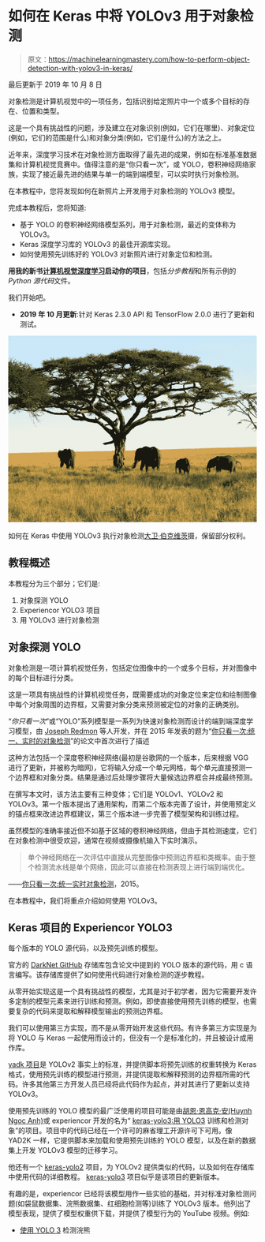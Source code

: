 # 如何在 Keras 中将 YOLOv3 用于对象检测

> 原文：<https://machinelearningmastery.com/how-to-perform-object-detection-with-yolov3-in-keras/>

最后更新于 2019 年 10 月 8 日

对象检测是计算机视觉中的一项任务，包括识别给定照片中一个或多个目标的存在、位置和类型。

这是一个具有挑战性的问题，涉及建立在对象识别(例如，它们在哪里)、对象定位(例如，它们的范围是什么)和对象分类(例如，它们是什么)的方法之上。

近年来，深度学习技术在对象检测方面取得了最先进的成果，例如在标准基准数据集和计算机视觉竞赛中。值得注意的是“你只看一次”，或 YOLO，卷积神经网络家族，实现了接近最先进的结果与单一的端到端模型，可以实时执行对象检测。

在本教程中，您将发现如何在新照片上开发用于对象检测的 YOLOv3 模型。

完成本教程后，您将知道:

*   基于 YOLO 的卷积神经网络模型系列，用于对象检测，最近的变体称为 YOLOv3。
*   Keras 深度学习库的 YOLOv3 的最佳开源库实现。
*   如何使用预先训练好的 YOLOv3 对新照片进行对象定位和检测。

**用我的新书[计算机视觉深度学习](https://machinelearningmastery.com/deep-learning-for-computer-vision/)启动你的项目**，包括*分步教程*和所有示例的 *Python 源代码*文件。

我们开始吧。

*   **2019 年 10 月更新**:针对 Keras 2.3.0 API 和 TensorFlow 2.0.0 进行了更新和测试。

![How to Perform Object Detection With YOLOv3 in Keras](img/96898885dc7eac05e401f715a1b3b270.png)

如何在 Keras
中使用 YOLOv3 执行对象检测[大卫·伯克维茨](https://www.flickr.com/photos/davidberkowitz/5699832418/)摄，保留部分权利。

## 教程概述

本教程分为三个部分；它们是:

1.  对象探测 YOLO
2.  Experiencor YOLO3 项目
3.  用 YOLOv3 进行对象检测

## 对象探测 YOLO

对象检测是一项计算机视觉任务，包括定位图像中的一个或多个目标，并对图像中的每个目标进行分类。

这是一项具有挑战性的计算机视觉任务，既需要成功的对象定位来定位和绘制图像中每个对象周围的边界框，又需要对象分类来预测被定位的对象的正确类别。

“*你只看一次*”或“YOLO”系列模型是一系列为快速对象检测而设计的端到端深度学习模型，由 [Joseph Redmon](https://pjreddie.com/) 等人开发，并在 2015 年发表的题为“[你只看一次:统一、实时的对象检测](https://arxiv.org/abs/1506.02640)”的论文中首次进行了描述

这种方法包括一个深度卷积神经网络(最初是谷歌网的一个版本，后来根据 VGG 进行了更新，并被称为暗网)，它将输入分成一个单元网格，每个单元直接预测一个边界框和对象分类。结果是通过后处理步骤将大量候选边界框合并成最终预测。

在撰写本文时，该方法主要有三种变体；它们是 YOLOv1、YOLOv2 和 YOLOv3。第一个版本提出了通用架构，而第二个版本完善了设计，并使用预定义的锚点框来改进边界框建议，第三个版本进一步完善了模型架构和训练过程。

虽然模型的准确率接近但不如基于区域的卷积神经网络，但由于其检测速度，它们在对象检测中很受欢迎，通常在视频或摄像机输入下实时演示。

> 单个神经网络在一次评估中直接从完整图像中预测边界框和类概率。由于整个检测流水线是单个网络，因此可以直接在检测表现上进行端到端优化。

——[你只看一次:统一实时对象检测](https://arxiv.org/abs/1506.02640)，2015。

在本教程中，我们将重点介绍如何使用 YOLOv3。

## Keras 项目的 Experiencor YOLO3

每个版本的 YOLO 源代码，以及预先训练的模型。

官方的 [DarkNet GitHub](https://github.com/pjreddie/darknet) 存储库包含论文中提到的 YOLO 版本的源代码，用 c 语言编写。该存储库提供了如何使用代码进行对象检测的逐步教程。

从零开始实现这是一个具有挑战性的模型，尤其是对于初学者，因为它需要开发许多定制的模型元素来进行训练和预测。例如，即使直接使用预先训练的模型，也需要复杂的代码来提取和解释模型输出的预测边界框。

我们可以使用第三方实现，而不是从零开始开发这些代码。有许多第三方实现是为将 YOLO 与 Keras 一起使用而设计的，但没有一个是标准化的，并且被设计成用作库。

[yadk 项目](https://github.com/allanzelener/YAD2K)是 YOLOv2 事实上的标准，并提供脚本将预先训练的权重转换为 Keras 格式，使用预先训练的模型进行预测，并提供提取和解释预测的边界框所需的代码。许多其他第三方开发人员已经将此代码作为起点，并对其进行了更新以支持 YOLOv3。

使用预先训练的 YOLO 模型的最广泛使用的项目可能是由[胡恩·恩高克·安(Huynh Ngoc Anh)](https://www.linkedin.com/in/ngoca/)或 experiencor 开发的名为“ [keras-yolo3:用 YOLO3](https://github.com/experiencor/keras-yolo3) 训练和检测对象”的项目。项目中的代码已经在一个许可的麻省理工开源许可下可用。像 YAD2K 一样，它提供脚本来加载和使用预先训练的 YOLO 模型，以及在新的数据集上开发 YOLOv3 模型的迁移学习。

他还有一个 [keras-yolo2](https://github.com/experiencor/keras-yolo2) 项目，为 YOLOv2 提供类似的代码，以及如何在存储库中使用代码的详细教程。 [keras-yolo3](https://github.com/experiencor/keras-yolo3) 项目似乎是该项目的更新版本。

有趣的是，experiencor 已经将该模型用作一些实验的基础，并对标准对象检测问题(如袋鼠数据集、浣熊数据集、红细胞检测等)训练了 YOLOv3 版本。他列出了模型表现，提供了模型权重供下载，并提供了模型行为的 YouTube 视频。例如:

*   [使用 YOLO 3](https://www.youtube.com/watch?v=lxLyLIL7OsU) 检测浣熊

<iframe loading="lazy" title="Raccoon Detection using YOLO 3" width="500" height="281" src="about:blank" frameborder="0" allow="accelerometer; autoplay; encrypted-media; gyroscope; picture-in-picture" allowfullscreen="" data-rocket-lazyload="fitvidscompatible" data-lazy-src="https://www.youtube.com/embed/lxLyLIL7OsU?feature=oembed"><iframe title="Raccoon Detection using YOLO 3" width="500" height="281" src="https://www.youtube.com/embed/lxLyLIL7OsU?feature=oembed" frameborder="0" allow="accelerometer; autoplay; encrypted-media; gyroscope; picture-in-picture" allowfullscreen=""/></div> <p/> <p>在本教程中，我们将使用 experiencor 的 keras-yolo3 项目作为使用 YOLOv3 模型执行对象检测的基础。</p> <p>如果存储库改变或被移除(这可能发生在第三方开源项目中)，在编写时会提供一个<a href="https://github.com/jbrownlee/keras-yolo3">代码分叉。</a></p> <h2>用 YOLOv3 进行对象检测</h2> <p><a href="https://github.com/experiencor/keras-yolo3"> keras-yolo3 </a>项目为使用 YOLOv3 模型提供了大量功能，包括对象检测、迁移学习和从零开始训练新模型。</p> <p>在本节中，我们将使用一个预先训练好的模型对一张看不见的照片进行对象检测。该功能在名为“<a href="https://raw.githubusercontent.com/experiencor/keras-yolo3/master/yolo3_one_file_to_detect_them_all.py">yolo 3 _ one _ file _ to _ detect _ them _ all . py</a>”的存储库中的单个 Python 文件中可用，该文件约有 435 行。事实上，这个脚本是一个程序，它将使用预先训练的权重来准备模型，并使用该模型来执行对象检测和输出模型。这也取决于 OpenCV。</p> <p>我们将不再直接使用这个程序，而是重用这个程序中的元素，并开发自己的脚本，首先准备并保存一个 Keras YOLOv3 模型，然后加载该模型，为新照片做出预测。</p> <h3>创建和保存模型</h3> <p>第一步是下载预先训练好的模型权重。</p> <p>这些是在 MSCOCO 数据集上使用 DarkNet 代码库训练的。下载模型砝码，并将其放入您当前的工作目录中，文件名为“<em> yolov3.weights </em>”这是一个很大的文件，根据您的互联网连接速度，下载可能需要一些时间。</p> <ul> <li><a href="https://pjreddie.com/media/files/yolov3.weights"> YOLOv3 预训练模型权重(yolov3.weights) (237 MB) </a></li> </ul> <p>接下来，我们需要定义一个 Keras 模型，该模型具有正确的层数和类型，以匹配下载的模型权重。该模型架构被称为“<em>暗网</em>”，最初是基于 VGG-16 模型。</p> <p>“<a href="https://raw.githubusercontent.com/experiencor/keras-yolo3/master/yolo3_one_file_to_detect_them_all.py">yolo 3 _ one _ file _ to _ detect _ theme _ all . py</a>脚本提供了<em> make_yolov3_model() </em>函数为我们创建模型，以及用于创建层块的辅助函数<em> _conv_block() </em>。这两个函数可以直接从脚本中复制。</p> <p>我们现在可以为 YOLOv3 定义 Keras 模型。</p> <pre> # define the model model = make_yolov3_model()</pre><p>接下来，我们需要加载模型权重。模型权重以 DarkNet 使用的任何格式存储。我们可以使用脚本中提供的<em>加权阅读器</em>类，而不是试图手动解码文件。</p> <p>为了使用<em>权重读取器</em>，它用我们的权重文件的路径来实例化(例如“<em> yolov3.weights </em>”)。这将解析文件，并将模型权重以我们可以设置到我们的 Keras 模型中的格式加载到内存中。</p> <pre> # load the model weights weight_reader = WeightReader('yolov3.weights')</pre><p>然后，我们可以调用<em>权重读取器</em>实例的<em> load_weights() </em>函数，传入我们定义的 Keras 模型，将权重设置到层中。</p> <pre> # set the model weights into the model weight_reader.load_weights(model)</pre><p>就是这样；我们现在有一个 YOLOv3 模型可供使用。</p> <p>我们可以将这个模型保存到一个 Keras 兼容的. h5 模型文件中，以备后用。</p> <pre> # save the model to file model.save('model.h5')</pre><p>我们可以把这一切联系在一起；下面列出了完整的代码示例，包括直接从“<em>yolo 3 _ one _ file _ to _ detect _ them _ all . py</em>”脚本中复制的函数。</p> <pre> # create a YOLOv3 Keras model and save it to file # based on https://github.com/experiencor/keras-yolo3 import struct import numpy as np from keras.layers import Conv2D from keras.layers import Input from keras.layers import BatchNormalization from keras.layers import LeakyReLU from keras.layers import ZeroPadding2D from keras.layers import UpSampling2D from keras.layers.merge import add, concatenate from keras.models import Model def _conv_block(inp, convs, skip=True): x = inp count = 0 for conv in convs: if count == (len(convs) - 2) and skip: skip_connection = x count += 1 if conv['stride'] &gt; 1: x = ZeroPadding2D(((1,0),(1,0)))(x) # peculiar padding as darknet prefer left and top x = Conv2D(conv['filter'], conv['kernel'], strides=conv['stride'], padding='valid' if conv['stride'] &gt; 1 else 'same', # peculiar padding as darknet prefer left and top name='conv_' + str(conv['layer_idx']), use_bias=False if conv['bnorm'] else True)(x) if conv['bnorm']: x = BatchNormalization(epsilon=0.001, name='bnorm_' + str(conv['layer_idx']))(x) if conv['leaky']: x = LeakyReLU(alpha=0.1, name='leaky_' + str(conv['layer_idx']))(x) return add([skip_connection, x]) if skip else x def make_yolov3_model(): input_image = Input(shape=(None, None, 3)) # Layer 0 =&gt; 4 x = _conv_block(input_image, [{'filter': 32, 'kernel': 3, 'stride': 1, 'bnorm': True, 'leaky': True, 'layer_idx': 0}, {'filter': 64, 'kernel': 3, 'stride': 2, 'bnorm': True, 'leaky': True, 'layer_idx': 1}, {'filter': 32, 'kernel': 1, 'stride': 1, 'bnorm': True, 'leaky': True, 'layer_idx': 2}, {'filter': 64, 'kernel': 3, 'stride': 1, 'bnorm': True, 'leaky': True, 'layer_idx': 3}]) # Layer 5 =&gt; 8 x = _conv_block(x, [{'filter': 128, 'kernel': 3, 'stride': 2, 'bnorm': True, 'leaky': True, 'layer_idx': 5}, {'filter': 64, 'kernel': 1, 'stride': 1, 'bnorm': True, 'leaky': True, 'layer_idx': 6}, {'filter': 128, 'kernel': 3, 'stride': 1, 'bnorm': True, 'leaky': True, 'layer_idx': 7}]) # Layer 9 =&gt; 11 x = _conv_block(x, [{'filter': 64, 'kernel': 1, 'stride': 1, 'bnorm': True, 'leaky': True, 'layer_idx': 9}, {'filter': 128, 'kernel': 3, 'stride': 1, 'bnorm': True, 'leaky': True, 'layer_idx': 10}]) # Layer 12 =&gt; 15 x = _conv_block(x, [{'filter': 256, 'kernel': 3, 'stride': 2, 'bnorm': True, 'leaky': True, 'layer_idx': 12}, {'filter': 128, 'kernel': 1, 'stride': 1, 'bnorm': True, 'leaky': True, 'layer_idx': 13}, {'filter': 256, 'kernel': 3, 'stride': 1, 'bnorm': True, 'leaky': True, 'layer_idx': 14}]) # Layer 16 =&gt; 36 for i in range(7): x = _conv_block(x, [{'filter': 128, 'kernel': 1, 'stride': 1, 'bnorm': True, 'leaky': True, 'layer_idx': 16+i*3}, {'filter': 256, 'kernel': 3, 'stride': 1, 'bnorm': True, 'leaky': True, 'layer_idx': 17+i*3}]) skip_36 = x # Layer 37 =&gt; 40 x = _conv_block(x, [{'filter': 512, 'kernel': 3, 'stride': 2, 'bnorm': True, 'leaky': True, 'layer_idx': 37}, {'filter': 256, 'kernel': 1, 'stride': 1, 'bnorm': True, 'leaky': True, 'layer_idx': 38}, {'filter': 512, 'kernel': 3, 'stride': 1, 'bnorm': True, 'leaky': True, 'layer_idx': 39}]) # Layer 41 =&gt; 61 for i in range(7): x = _conv_block(x, [{'filter': 256, 'kernel': 1, 'stride': 1, 'bnorm': True, 'leaky': True, 'layer_idx': 41+i*3}, {'filter': 512, 'kernel': 3, 'stride': 1, 'bnorm': True, 'leaky': True, 'layer_idx': 42+i*3}]) skip_61 = x # Layer 62 =&gt; 65 x = _conv_block(x, [{'filter': 1024, 'kernel': 3, 'stride': 2, 'bnorm': True, 'leaky': True, 'layer_idx': 62}, {'filter': 512, 'kernel': 1, 'stride': 1, 'bnorm': True, 'leaky': True, 'layer_idx': 63}, {'filter': 1024, 'kernel': 3, 'stride': 1, 'bnorm': True, 'leaky': True, 'layer_idx': 64}]) # Layer 66 =&gt; 74 for i in range(3): x = _conv_block(x, [{'filter': 512, 'kernel': 1, 'stride': 1, 'bnorm': True, 'leaky': True, 'layer_idx': 66+i*3}, {'filter': 1024, 'kernel': 3, 'stride': 1, 'bnorm': True, 'leaky': True, 'layer_idx': 67+i*3}]) # Layer 75 =&gt; 79 x = _conv_block(x, [{'filter': 512, 'kernel': 1, 'stride': 1, 'bnorm': True, 'leaky': True, 'layer_idx': 75}, {'filter': 1024, 'kernel': 3, 'stride': 1, 'bnorm': True, 'leaky': True, 'layer_idx': 76}, {'filter': 512, 'kernel': 1, 'stride': 1, 'bnorm': True, 'leaky': True, 'layer_idx': 77}, {'filter': 1024, 'kernel': 3, 'stride': 1, 'bnorm': True, 'leaky': True, 'layer_idx': 78}, {'filter': 512, 'kernel': 1, 'stride': 1, 'bnorm': True, 'leaky': True, 'layer_idx': 79}], skip=False) # Layer 80 =&gt; 82 yolo_82 = _conv_block(x, [{'filter': 1024, 'kernel': 3, 'stride': 1, 'bnorm': True, 'leaky': True, 'layer_idx': 80}, {'filter': 255, 'kernel': 1, 'stride': 1, 'bnorm': False, 'leaky': False, 'layer_idx': 81}], skip=False) # Layer 83 =&gt; 86 x = _conv_block(x, [{'filter': 256, 'kernel': 1, 'stride': 1, 'bnorm': True, 'leaky': True, 'layer_idx': 84}], skip=False) x = UpSampling2D(2)(x) x = concatenate([x, skip_61]) # Layer 87 =&gt; 91 x = _conv_block(x, [{'filter': 256, 'kernel': 1, 'stride': 1, 'bnorm': True, 'leaky': True, 'layer_idx': 87}, {'filter': 512, 'kernel': 3, 'stride': 1, 'bnorm': True, 'leaky': True, 'layer_idx': 88}, {'filter': 256, 'kernel': 1, 'stride': 1, 'bnorm': True, 'leaky': True, 'layer_idx': 89}, {'filter': 512, 'kernel': 3, 'stride': 1, 'bnorm': True, 'leaky': True, 'layer_idx': 90}, {'filter': 256, 'kernel': 1, 'stride': 1, 'bnorm': True, 'leaky': True, 'layer_idx': 91}], skip=False) # Layer 92 =&gt; 94 yolo_94 = _conv_block(x, [{'filter': 512, 'kernel': 3, 'stride': 1, 'bnorm': True, 'leaky': True, 'layer_idx': 92}, {'filter': 255, 'kernel': 1, 'stride': 1, 'bnorm': False, 'leaky': False, 'layer_idx': 93}], skip=False) # Layer 95 =&gt; 98 x = _conv_block(x, [{'filter': 128, 'kernel': 1, 'stride': 1, 'bnorm': True, 'leaky': True, 'layer_idx': 96}], skip=False) x = UpSampling2D(2)(x) x = concatenate([x, skip_36]) # Layer 99 =&gt; 106 yolo_106 = _conv_block(x, [{'filter': 128, 'kernel': 1, 'stride': 1, 'bnorm': True, 'leaky': True, 'layer_idx': 99}, {'filter': 256, 'kernel': 3, 'stride': 1, 'bnorm': True, 'leaky': True, 'layer_idx': 100}, {'filter': 128, 'kernel': 1, 'stride': 1, 'bnorm': True, 'leaky': True, 'layer_idx': 101}, {'filter': 256, 'kernel': 3, 'stride': 1, 'bnorm': True, 'leaky': True, 'layer_idx': 102}, {'filter': 128, 'kernel': 1, 'stride': 1, 'bnorm': True, 'leaky': True, 'layer_idx': 103}, {'filter': 256, 'kernel': 3, 'stride': 1, 'bnorm': True, 'leaky': True, 'layer_idx': 104}, {'filter': 255, 'kernel': 1, 'stride': 1, 'bnorm': False, 'leaky': False, 'layer_idx': 105}], skip=False) model = Model(input_image, [yolo_82, yolo_94, yolo_106]) return model class WeightReader: def __init__(self, weight_file): with open(weight_file, 'rb') as w_f: major, = struct.unpack('i', w_f.read(4)) minor, = struct.unpack('i', w_f.read(4)) revision, = struct.unpack('i', w_f.read(4)) if (major*10 + minor) &gt;= 2 and major &lt; 1000 and minor &lt; 1000: w_f.read(8) else: w_f.read(4) transpose = (major &gt; 1000) or (minor &gt; 1000) binary = w_f.read() self.offset = 0 self.all_weights = np.frombuffer(binary, dtype='float32') def read_bytes(self, size): self.offset = self.offset + size return self.all_weights[self.offset-size:self.offset] def load_weights(self, model): for i in range(106): try: conv_layer = model.get_layer('conv_' + str(i)) print("loading weights of convolution #" + str(i)) if i not in [81, 93, 105]: norm_layer = model.get_layer('bnorm_' + str(i)) size = np.prod(norm_layer.get_weights()[0].shape) beta = self.read_bytes(size) # bias gamma = self.read_bytes(size) # scale mean = self.read_bytes(size) # mean var = self.read_bytes(size) # variance weights = norm_layer.set_weights([gamma, beta, mean, var]) if len(conv_layer.get_weights()) &gt; 1: bias = self.read_bytes(np.prod(conv_layer.get_weights()[1].shape)) kernel = self.read_bytes(np.prod(conv_layer.get_weights()[0].shape)) kernel = kernel.reshape(list(reversed(conv_layer.get_weights()[0].shape))) kernel = kernel.transpose([2,3,1,0]) conv_layer.set_weights([kernel, bias]) else: kernel = self.read_bytes(np.prod(conv_layer.get_weights()[0].shape)) kernel = kernel.reshape(list(reversed(conv_layer.get_weights()[0].shape))) kernel = kernel.transpose([2,3,1,0]) conv_layer.set_weights([kernel]) except ValueError: print("no convolution #" + str(i)) def reset(self): self.offset = 0 # define the model model = make_yolov3_model() # load the model weights weight_reader = WeightReader('yolov3.weights') # set the model weights into the model weight_reader.load_weights(model) # save the model to file model.save('model.h5')</pre><p>在现代硬件上运行该示例可能需要不到一分钟的时间。</p> <p>加载权重文件时，您将看到由<em>权重读取器</em>类输出的关于加载内容的调试信息。</p> <pre> ... loading weights of convolution #99 loading weights of convolution #100 loading weights of convolution #101 loading weights of convolution #102 loading weights of convolution #103 loading weights of convolution #104 loading weights of convolution #105</pre><p>在运行结束时，<em> model.h5 </em>文件保存在您当前的工作目录中，其大小与原始重量文件(237MB)大致相同，但准备好加载并直接用作 Keras 模型。</p> <h3>做个预测</h3> <p>我们需要一张新的照片来进行对象检测，理想情况下，使用模型从<a href="http://cocodataset.org/"> MSCOCO 数据集</a>中知道的对象。</p> <p>我们将使用一张由<a href="https://www.flickr.com/photos/boegh/5676993427/"> Boegh </a>在狩猎中拍摄的三只斑马的照片，并在许可的情况下发布。</p> <div id="attachment_7712" style="width: 650px" class="wp-caption aligncenter"><img aria-describedby="caption-attachment-7712" loading="lazy" class="size-full wp-image-7712" src="img/d7a2638f7b70d0b7fd2a169d7cfadf2e.png" alt="Photograph of Three Zebras" width="640" height="386" sizes="(max-width: 640px) 100vw, 640px"/><p id="caption-attachment-7712" class="wp-caption-text">三只斑马的照片<br/>由博伊拍摄，保留部分权利。</p></div> <ul> <li><a href="https://machinelearningmastery.com/wp-content/uploads/2019/03/zebra.jpg">三只斑马的照片(zebra.jpg)</a></li> </ul> <p>下载照片，并将其放入当前工作目录，文件名为“<em>zebra.jpg</em>”。</p> <p>做出预测很简单，尽管解释预测需要一些工作。</p> <p>第一步是<a href="https://machinelearningmastery.com/save-load-keras-deep-learning-models/">加载 Keras 模型</a>。这可能是做预测最慢的部分。</p> <pre> # load yolov3 model model = load_model('model.h5')</pre><p>接下来，我们需要加载我们的新照片，并准备它作为模型的合适输入。该模型期望输入是 416×416 像素正方形的彩色图像。</p> <p>我们可以使用<em> load_img() </em> Keras 函数加载图像，加载后使用 target_size 参数调整图像大小。我们还可以使用<em> img_to_array() </em>函数将加载的 PIL 图像对象转换为 NumPy 数组，然后将像素值从 0-255 重新缩放为 0-1 个 32 位浮点值。</p> <pre> # load the image with the required size image = load_img('zebra.jpg', target_size=(416, 416)) # convert to numpy array image = img_to_array(image) # scale pixel values to [0, 1] image = image.astype('float32') image /= 255.0</pre><p>我们希望稍后再次显示原始照片，这意味着我们需要将所有检测到的对象的边界框从方形缩放回原始形状。因此，我们可以加载图像并检索原始形状。</p> <pre> # load the image to get its shape image = load_img('zebra.jpg') width, height = image.size</pre><p>我们可以将所有这些绑定到一个名为<em> load_image_pixels() </em>的便利函数中，该函数获取文件名和目标大小，并返回准备作为输入提供给 Keras 模型的缩放像素数据，以及图像的原始宽度和高度。</p> <pre> # load and prepare an image def load_image_pixels(filename, shape): # load the image to get its shape image = load_img(filename) width, height = image.size # load the image with the required size image = load_img(filename, target_size=shape) # convert to numpy array image = img_to_array(image) # scale pixel values to [0, 1] image = image.astype('float32') image /= 255.0 # add a dimension so that we have one sample image = expand_dims(image, 0) return image, width, height</pre><p>然后我们可以调用这个函数来加载我们的斑马照片。</p> <pre> # define the expected input shape for the model input_w, input_h = 416, 416 # define our new photo photo_filename = 'zebra.jpg' # load and prepare image image, image_w, image_h = load_image_pixels(photo_filename, (input_w, input_h))</pre><p>我们现在可以将照片输入到 Keras 模型中并进行预测。</p> <pre> # make prediction yhat = model.predict(image) # summarize the shape of the list of arrays print([a.shape for a in yhat])</pre><p>就这样，至少做个预测。下面列出了完整的示例。</p> <pre> # load yolov3 model and perform object detection # based on https://github.com/experiencor/keras-yolo3 from numpy import expand_dims from keras.models import load_model from keras.preprocessing.image import load_img from keras.preprocessing.image import img_to_array # load and prepare an image def load_image_pixels(filename, shape): # load the image to get its shape image = load_img(filename) width, height = image.size # load the image with the required size image = load_img(filename, target_size=shape) # convert to numpy array image = img_to_array(image) # scale pixel values to [0, 1] image = image.astype('float32') image /= 255.0 # add a dimension so that we have one sample image = expand_dims(image, 0) return image, width, height # load yolov3 model model = load_model('model.h5') # define the expected input shape for the model input_w, input_h = 416, 416 # define our new photo photo_filename = 'zebra.jpg' # load and prepare image image, image_w, image_h = load_image_pixels(photo_filename, (input_w, input_h)) # make prediction yhat = model.predict(image) # summarize the shape of the list of arrays print([a.shape for a in yhat])</pre><p>运行该示例将返回三个 NumPy 数组的列表，其形状显示为输出。</p> <p>这些数组预测边界框和类标签，但是是编码的。它们必须被解释。</p> <pre> [(1, 13, 13, 255), (1, 26, 26, 255), (1, 52, 52, 255)]</pre><p/> <h3>做出预测并解释结果</h3> <p>事实上，模型的输出是来自三种不同网格大小的编码候选边界框，这些框被定义为锚框的上下文，是基于对 MSCOCO 数据集中对象大小的分析而精心选择的。</p> <p>experiencor 提供的脚本提供了一个名为<em> decode_netout() </em>的函数，该函数将一次获取一个 NumPy 数组，并对候选边界框和类预测进行解码。此外，不自信地描述对象的任何边界框(例如，所有类概率都低于阈值)都被忽略。我们将使用 60%或 0.6 的概率。该函数返回一系列<em>边界框</em>实例，这些实例在输入图像形状和类别概率的上下文中定义了每个边界框的角。</p> <pre> # define the anchors anchors = [[116,90, 156,198, 373,326], [30,61, 62,45, 59,119], [10,13, 16,30, 33,23]] # define the probability threshold for detected objects class_threshold = 0.6 boxes = list() for i in range(len(yhat)): # decode the output of the network boxes += decode_netout(yhat[i][0], anchors[i], class_threshold, input_h, input_w)</pre><p>接下来，可以将边界框拉伸回原始图像的形状。这很有帮助，因为这意味着稍后我们可以绘制原始图像并绘制边界框，希望能检测到真实的对象。</p> <p>experiencor 脚本提供了<em>correct _ yolo _ box()</em>函数来执行边界框坐标的转换，将边界框列表、我们加载的照片的原始形状以及网络输入的形状作为参数。边界框的坐标直接更新。</p> <pre> # correct the sizes of the bounding boxes for the shape of the image correct_yolo_boxes(boxes, image_h, image_w, input_h, input_w)</pre><p>该模型已经预测了许多候选边界框，并且大多数框将引用相同的对象。可以过滤边界框列表，并且可以合并那些重叠并引用同一对象的框。我们可以将重叠量定义为一个配置参数，在本例中为 50%或 0.5。边界框区域的这种过滤通常被称为非最大抑制，并且是所需的后处理步骤。</p> <p>experiencor 脚本通过<em> do_nms() </em>函数提供这一功能，该函数接受边界框列表和阈值参数。不是清除重叠框，而是清除它们的重叠类的预测概率。这样，如果检测到另一种对象类型，就可以保留和使用这些框。</p> <pre> # suppress non-maximal boxes do_nms(boxes, 0.5)</pre><p>这将给我们留下同样数量的盒子，但只有极少数感兴趣的。我们可以只检索那些强烈预测对象存在的盒子:即超过 60%的自信。这可以通过枚举所有框并检查类预测值来实现。然后，我们可以为该框查找相应的类标签，并将其添加到列表中。每个类标签都必须考虑每个框，以防同一个框强烈预测多个对象。</p> <p>我们可以开发一个<em>get _ box()</em>函数来实现这一点，它将盒子列表、已知标签和我们的分类阈值作为参数，并返回盒子、标签和分数的并行列表。</p> <pre> # get all of the results above a threshold def get_boxes(boxes, labels, thresh): v_boxes, v_labels, v_scores = list(), list(), list() # enumerate all boxes for box in boxes: # enumerate all possible labels for i in range(len(labels)): # check if the threshold for this label is high enough if box.classes[i] &gt; thresh: v_boxes.append(box) v_labels.append(labels[i]) v_scores.append(box.classes[i]*100) # don't break, many labels may trigger for one box return v_boxes, v_labels, v_scores</pre><p>我们可以用盒子列表来调用这个函数。</p> <p>我们还需要一个包含模型已知的类标签的字符串列表，这些标签在训练期间以正确的顺序使用，特别是来自 MSCOCO 数据集的那些类标签。谢天谢地，这是 experiencor 脚本中提供的。</p> <pre> # define the labels labels = ["person", "bicycle", "car", "motorbike", "aeroplane", "bus", "train", "truck", "boat", "traffic light", "fire hydrant", "stop sign", "parking meter", "bench", "bird", "cat", "dog", "horse", "sheep", "cow", "elephant", "bear", "zebra", "giraffe", "backpack", "umbrella", "handbag", "tie", "suitcase", "frisbee", "skis", "snowboard", "sports ball", "kite", "baseball bat", "baseball glove", "skateboard", "surfboard", "tennis racket", "bottle", "wine glass", "cup", "fork", "knife", "spoon", "bowl", "banana", "apple", "sandwich", "orange", "broccoli", "carrot", "hot dog", "pizza", "donut", "cake", "chair", "sofa", "pottedplant", "bed", "diningtable", "toilet", "tvmonitor", "laptop", "mouse", "remote", "keyboard", "cell phone", "microwave", "oven", "toaster", "sink", "refrigerator", "book", "clock", "vase", "scissors", "teddy bear", "hair drier", "toothbrush"] # get the details of the detected objects v_boxes, v_labels, v_scores = get_boxes(boxes, labels, class_threshold)</pre><p>现在我们有了那几箱强预测的对象，我们可以总结它们了。</p> <pre> # summarize what we found for i in range(len(v_boxes)): print(v_labels[i], v_scores[i])</pre><p>我们还可以绘制原始照片，并在每个检测到的对象周围绘制边界框。这可以通过从每个边界框中检索坐标并创建一个矩形对象来实现。</p> <pre> box = v_boxes[i] # get coordinates y1, x1, y2, x2 = box.ymin, box.xmin, box.ymax, box.xmax # calculate width and height of the box width, height = x2 - x1, y2 - y1 # create the shape rect = Rectangle((x1, y1), width, height, fill=False, color='white') # draw the box ax.add_patch(rect)</pre><p>我们也可以画一个带有类标签和置信度的字符串。</p> <pre> # draw text and score in top left corner label = "%s (%.3f)" % (v_labels[i], v_scores[i]) pyplot.text(x1, y1, label, color='white')</pre><p>下面的<em>draw _ box()</em>函数实现了这一点，获取原始照片的文件名以及边界框、标签和分数的平行列表，并创建一个显示所有检测到的对象的图。</p> <pre> # draw all results def draw_boxes(filename, v_boxes, v_labels, v_scores): # load the image data = pyplot.imread(filename) # plot the image pyplot.imshow(data) # get the context for drawing boxes ax = pyplot.gca() # plot each box for i in range(len(v_boxes)): box = v_boxes[i] # get coordinates y1, x1, y2, x2 = box.ymin, box.xmin, box.ymax, box.xmax # calculate width and height of the box width, height = x2 - x1, y2 - y1 # create the shape rect = Rectangle((x1, y1), width, height, fill=False, color='white') # draw the box ax.add_patch(rect) # draw text and score in top left corner label = "%s (%.3f)" % (v_labels[i], v_scores[i]) pyplot.text(x1, y1, label, color='white') # show the plot pyplot.show()</pre><p>然后我们可以调用这个函数来绘制我们的最终结果。</p> <pre> # draw what we found draw_boxes(photo_filename, v_boxes, v_labels, v_scores)</pre><p>现在，我们已经具备了使用 YOLOv3 模型进行预测、解释结果并绘制它们以供审查所需的所有要素。</p> <p>为了完整起见，下面列出了完整的代码清单，包括来自 experiencor 脚本的原始函数和修改后的函数。</p> <pre> # load yolov3 model and perform object detection # based on https://github.com/experiencor/keras-yolo3 import numpy as np from numpy import expand_dims from keras.models import load_model from keras.preprocessing.image import load_img from keras.preprocessing.image import img_to_array from matplotlib import pyplot from matplotlib.patches import Rectangle class BoundBox: def __init__(self, xmin, ymin, xmax, ymax, objness = None, classes = None): self.xmin = xmin self.ymin = ymin self.xmax = xmax self.ymax = ymax self.objness = objness self.classes = classes self.label = -1 self.score = -1 def get_label(self): if self.label == -1: self.label = np.argmax(self.classes) return self.label def get_score(self): if self.score == -1: self.score = self.classes[self.get_label()] return self.score def _sigmoid(x): return 1\. / (1\. + np.exp(-x)) def decode_netout(netout, anchors, obj_thresh, net_h, net_w): grid_h, grid_w = netout.shape[:2] nb_box = 3 netout = netout.reshape((grid_h, grid_w, nb_box, -1)) nb_class = netout.shape[-1] - 5 boxes = [] netout[..., :2] = _sigmoid(netout[..., :2]) netout[..., 4:] = _sigmoid(netout[..., 4:]) netout[..., 5:] = netout[..., 4][..., np.newaxis] * netout[..., 5:] netout[..., 5:] *= netout[..., 5:] &gt; obj_thresh for i in range(grid_h*grid_w): row = i / grid_w col = i % grid_w for b in range(nb_box): # 4th element is objectness score objectness = netout[int(row)][int(col)][b][4] if(objectness.all() &lt;= obj_thresh): continue # first 4 elements are x, y, w, and h x, y, w, h = netout[int(row)][int(col)][b][:4] x = (col + x) / grid_w # center position, unit: image width y = (row + y) / grid_h # center position, unit: image height w = anchors[2 * b + 0] * np.exp(w) / net_w # unit: image width h = anchors[2 * b + 1] * np.exp(h) / net_h # unit: image height # last elements are class probabilities classes = netout[int(row)][col][b][5:] box = BoundBox(x-w/2, y-h/2, x+w/2, y+h/2, objectness, classes) boxes.append(box) return boxes def correct_yolo_boxes(boxes, image_h, image_w, net_h, net_w): new_w, new_h = net_w, net_h for i in range(len(boxes)): x_offset, x_scale = (net_w - new_w)/2./net_w, float(new_w)/net_w y_offset, y_scale = (net_h - new_h)/2./net_h, float(new_h)/net_h boxes[i].xmin = int((boxes[i].xmin - x_offset) / x_scale * image_w) boxes[i].xmax = int((boxes[i].xmax - x_offset) / x_scale * image_w) boxes[i].ymin = int((boxes[i].ymin - y_offset) / y_scale * image_h) boxes[i].ymax = int((boxes[i].ymax - y_offset) / y_scale * image_h) def _interval_overlap(interval_a, interval_b): x1, x2 = interval_a x3, x4 = interval_b if x3 &lt; x1: if x4 &lt; x1: return 0 else: return min(x2,x4) - x1 else: if x2 &lt; x3: return 0 else: return min(x2,x4) - x3 def bbox_iou(box1, box2): intersect_w = _interval_overlap([box1.xmin, box1.xmax], [box2.xmin, box2.xmax]) intersect_h = _interval_overlap([box1.ymin, box1.ymax], [box2.ymin, box2.ymax]) intersect = intersect_w * intersect_h w1, h1 = box1.xmax-box1.xmin, box1.ymax-box1.ymin w2, h2 = box2.xmax-box2.xmin, box2.ymax-box2.ymin union = w1*h1 + w2*h2 - intersect return float(intersect) / union def do_nms(boxes, nms_thresh): if len(boxes) &gt; 0: nb_class = len(boxes[0].classes) else: return for c in range(nb_class): sorted_indices = np.argsort([-box.classes[c] for box in boxes]) for i in range(len(sorted_indices)): index_i = sorted_indices[i] if boxes[index_i].classes[c] == 0: continue for j in range(i+1, len(sorted_indices)): index_j = sorted_indices[j] if bbox_iou(boxes[index_i], boxes[index_j]) &gt;= nms_thresh: boxes[index_j].classes[c] = 0 # load and prepare an image def load_image_pixels(filename, shape): # load the image to get its shape image = load_img(filename) width, height = image.size # load the image with the required size image = load_img(filename, target_size=shape) # convert to numpy array image = img_to_array(image) # scale pixel values to [0, 1] image = image.astype('float32') image /= 255.0 # add a dimension so that we have one sample image = expand_dims(image, 0) return image, width, height # get all of the results above a threshold def get_boxes(boxes, labels, thresh): v_boxes, v_labels, v_scores = list(), list(), list() # enumerate all boxes for box in boxes: # enumerate all possible labels for i in range(len(labels)): # check if the threshold for this label is high enough if box.classes[i] &gt; thresh: v_boxes.append(box) v_labels.append(labels[i]) v_scores.append(box.classes[i]*100) # don't break, many labels may trigger for one box return v_boxes, v_labels, v_scores # draw all results def draw_boxes(filename, v_boxes, v_labels, v_scores): # load the image data = pyplot.imread(filename) # plot the image pyplot.imshow(data) # get the context for drawing boxes ax = pyplot.gca() # plot each box for i in range(len(v_boxes)): box = v_boxes[i] # get coordinates y1, x1, y2, x2 = box.ymin, box.xmin, box.ymax, box.xmax # calculate width and height of the box width, height = x2 - x1, y2 - y1 # create the shape rect = Rectangle((x1, y1), width, height, fill=False, color='white') # draw the box ax.add_patch(rect) # draw text and score in top left corner label = "%s (%.3f)" % (v_labels[i], v_scores[i]) pyplot.text(x1, y1, label, color='white') # show the plot pyplot.show() # load yolov3 model model = load_model('model.h5') # define the expected input shape for the model input_w, input_h = 416, 416 # define our new photo photo_filename = 'zebra.jpg' # load and prepare image image, image_w, image_h = load_image_pixels(photo_filename, (input_w, input_h)) # make prediction yhat = model.predict(image) # summarize the shape of the list of arrays print([a.shape for a in yhat]) # define the anchors anchors = [[116,90, 156,198, 373,326], [30,61, 62,45, 59,119], [10,13, 16,30, 33,23]] # define the probability threshold for detected objects class_threshold = 0.6 boxes = list() for i in range(len(yhat)): # decode the output of the network boxes += decode_netout(yhat[i][0], anchors[i], class_threshold, input_h, input_w) # correct the sizes of the bounding boxes for the shape of the image correct_yolo_boxes(boxes, image_h, image_w, input_h, input_w) # suppress non-maximal boxes do_nms(boxes, 0.5) # define the labels labels = ["person", "bicycle", "car", "motorbike", "aeroplane", "bus", "train", "truck", "boat", "traffic light", "fire hydrant", "stop sign", "parking meter", "bench", "bird", "cat", "dog", "horse", "sheep", "cow", "elephant", "bear", "zebra", "giraffe", "backpack", "umbrella", "handbag", "tie", "suitcase", "frisbee", "skis", "snowboard", "sports ball", "kite", "baseball bat", "baseball glove", "skateboard", "surfboard", "tennis racket", "bottle", "wine glass", "cup", "fork", "knife", "spoon", "bowl", "banana", "apple", "sandwich", "orange", "broccoli", "carrot", "hot dog", "pizza", "donut", "cake", "chair", "sofa", "pottedplant", "bed", "diningtable", "toilet", "tvmonitor", "laptop", "mouse", "remote", "keyboard", "cell phone", "microwave", "oven", "toaster", "sink", "refrigerator", "book", "clock", "vase", "scissors", "teddy bear", "hair drier", "toothbrush"] # get the details of the detected objects v_boxes, v_labels, v_scores = get_boxes(boxes, labels, class_threshold) # summarize what we found for i in range(len(v_boxes)): print(v_labels[i], v_scores[i]) # draw what we found draw_boxes(photo_filename, v_boxes, v_labels, v_scores)</pre><p>再次运行该示例将打印模型原始输出的形状。</p> <p>接下来是模型检测到的对象及其置信度的摘要。我们可以看到，该模型已经检测到三只斑马，所有的可能性都在 90%以上。</p> <pre> [(1, 13, 13, 255), (1, 26, 26, 255), (1, 52, 52, 255)] zebra 94.91060376167297 zebra 99.86329674720764 zebra 96.8708872795105</pre><p>创建照片的绘图，并绘制三个边界框。我们可以看到，该模型确实成功检测到了照片中的三只斑马。</p> <div id="attachment_7713" style="width: 1034px" class="wp-caption aligncenter"><img aria-describedby="caption-attachment-7713" loading="lazy" class="size-large wp-image-7713" src="img/3442d2bc975be9701d1421b5c14a4d25.png" alt="Photograph of Three Zebra Each Detected with the YOLOv3 Model and Localized with Bounding Boxes" width="1024" height="768" sizes="(max-width: 1024px) 100vw, 1024px"/><p id="caption-attachment-7713" class="wp-caption-text">三只斑马的照片，每只斑马都用 YOLOv3 模型检测到，并用边界框进行了定位</p></div> <h2>进一步阅读</h2> <p>如果您想更深入地了解这个主题，本节将提供更多资源。</p> <h3>报纸</h3> <ul> <li><a href="https://arxiv.org/abs/1506.02640">你只看一次:统一实时对象检测</a>，2015。</li> <li><a href="https://arxiv.org/abs/1612.08242"> YOLO9000:更好更快更强</a>，2016。</li> <li><a href="https://arxiv.org/abs/1804.02767"> YOLOv3:一个增量改进</a>，2018。</li> </ul> <h3>应用程序接口</h3> <ul> <li><a href="https://matplotlib.org/api/_as_gen/matplotlib.patches.Rectangle.html">matplotlib . patches . rectangle API</a></li> </ul> <h3>资源</h3> <ul> <li><a href="https://pjreddie.com/darknet/yolo/"> YOLO:实时对象检测，首页</a>。</li> <li><a href="https://github.com/pjreddie/darknet">官方暗网和 YOLO 源代码，GitHub </a>。</li> <li><a href="https://github.com/pjreddie/darknet/wiki/YOLO:-Real-Time-Object-Detection">官方 YOLO:实时对象检测</a>。</li> <li><a href="https://experiencor.github.io/"> Huynh Ngoc Anh，experiencor，首页</a>。</li> <li><a href="https://github.com/experiencor/keras-yolo3">体验者/喀拉拉-yolo3，GitHub </a>。</li> </ul> <h3>Keras 项目的其他 YOLO</h3> <ul> <li><a href="https://github.com/allanzelener/YAD2K">allalener/YAD 2k，GitHub </a>。</li> <li><a href="https://github.com/qqwweee/keras-yolo3">qwweee/keras-yolo 3，GitHub </a>。</li> <li>小高/约洛夫 3 GitHub 。</li> </ul> <h2>摘要</h2> <p>在本教程中，您发现了如何在新照片上开发用于对象检测的 YOLOv3 模型。</p> <p>具体来说，您了解到:</p> <ul> <li>基于 YOLO 的卷积神经网络模型系列，用于对象检测，最近的变体称为 YOLOv3。</li> <li>Keras 深度学习库的 YOLOv3 的最佳开源库实现。</li> <li>如何使用预先训练好的 YOLOv3 对新照片进行对象定位和检测。</li> </ul> <p>你有什么问题吗？<br/>在下面的评论中提问，我会尽力回答。</p> <p/> </body></html></iframe>